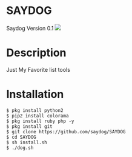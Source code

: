 # SAYDOG
Saydog Version 0.1
<img src="https://github.com/saydog/SAYDOG/blob/master/v1/saydog.jpg">
# Description
Just My Favorite list tools
# Installation
```
$ pkg install python2
$ pip2 install colorama
$ pkg install ruby php -y
$ pkg install git
$ git clone https://github.com/saydog/SAYDOG
$ cd SAYDOG
$ sh install.sh
$ ./dog.sh
```
